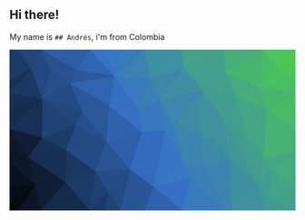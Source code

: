## Hi there!

My name is `## Andrés`, i'm from Colombia 




![## fullStack dev](/image/background.png)